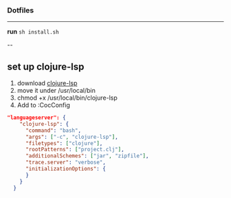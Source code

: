 ### Dotfiles
---

**run** ```sh install.sh```


--
## set up clojure-lsp

1. download [clojure-lsp](https://github.com/snoe/clojure-lsp)
2. move it under /usr/local/bin
3. chmod +x /usr/local/bin/clojure-lsp
4. Add to :CocConfig
```json
"languageserver": {
    "clojure-lsp": {
      "command": "bash",
      "args": ["-c", "clojure-lsp"],
      "filetypes": ["clojure"],
      "rootPatterns": ["project.clj"],
      "additionalSchemes": ["jar", "zipfile"],
      "trace.server": "verbose",
      "initializationOptions": {
      }
    }
  }
```
  
